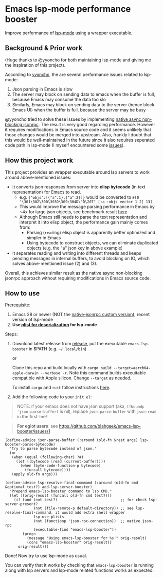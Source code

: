 # Emacs lsp-mode performance booster

Improve performance of [lsp-mode](https://github.com/emacs-lsp/lsp-mode) using a wrapper executable.

## Background & Prior work

(Huge thanks to @yyoncho for both maintaining lsp-mode and giving me the inspiration of this project).

According to [yyoncho](https://www.reddit.com/r/emacs/comments/ymrkyn/comment/iv90q4i/?utm_source=share&utm_medium=web2x&context=3),
the are several performance issues related to lsp-mode:

1. Json parsing in Emacs is slow
2. The server may block on sending data to emacs when the buffer is full, because Emacs may consume the data too slo
3. Similarly, Emacs may block on sending data to the server (hence block Emacs UI) when the buffer is full, because the server may be busy

@yyoncho tried to solve these issues by implementing [native async non-blocking jsonrpc](https://github.com/emacs-lsp/emacs).
The result is very good regarding performance. However it requires modifications in Emacs source code and it seems unlikely that those changes would be merged into upstream.
Also, frankly I doubt that this would be well-maintained in the future since it also requires seperated code path in lsp-mode (I myself encountered some [issues](https://github.com/emacs-lsp/emacs/issues/12)).

## How this project work

This project provides an wrapper executable around lsp servers to work around above-mentioned issues:

- It converts json responses from server into **elisp bytecode** (in text representation) for Emacs to read.
    * e.g. `{"objs":[{"a":1},{"a":2}]}` would be converted to `#[0 "\301\302\300\303D\300\304D\"D\207" [:a :objs vector 1 2] 13]`
    * This would improve the message parsing performance in Emacs by ~4x for large json objects, see benchmark result [here](https://github.com/blahgeek/emacs-lsp-booster/actions/runs/7416840025/job/20182439682#step:5:142)
    * Although Emacs still needs to parse the text representation and interpret it into elisp object, the performance gain mainly comes from:
        * Parsing (`read`ing) elisp object is apparently better optimized and simpler in Emacs
        * Using bytecode to construct objects, we can eliminate duplicated objects (e.g. the "a" json key in above example)
- It separates reading and writing into different threads and keeps pending messages in internal buffers, to avoid blocking on IO, which solves above-mentioned issue (2) and (3).

Overall, this achieves similar result as the native async non-blocking jsonrpc approach without requiring modifications in Emacs source code.


## How to use

Prerequisite:

1. Emacs 28 or newer (NOT the [native-jsonrpc custom version](https://github.com/emacs-lsp/emacs)), recent version of lsp-mode
2. **Use [plist for deserialization](https://emacs-lsp.github.io/lsp-mode/page/performance/#use-plists-for-deserialization) for lsp-mode**

Steps:

1. Download latest release from [release](https://github.com/blahgeek/emacs-lsp-booster/releases), put the executable `emacs-lsp-booster` in $PATH (e.g. `~/.local/bin`)
   
   or 

   Clone this repo and build locally with `cargo build --target=aarch64-apple-darwin --verbose -r`. Note this command builds execuitable compatible with Apple silicon. Change `--target` as needed.

   To install `cargo` and `rust` follow instructions [here](https://www.rust-lang.org/tools/install).


3. Add the following code to your `init.el`:

> NOTE: if your emacs does not have json support (aka, `(fboundp 'json-parse-buffer)` is nil),
> replace `json-parse-buffer` with `json-read` in the first line!

> **For eglot users**: see https://github.com/blahgeek/emacs-lsp-booster/issues/1

```elisp
(define-advice json-parse-buffer (:around (old-fn &rest args) lsp-booster-parse-bytecode)
  "Try to parse bytecode instead of json."
  (or
   (when (equal (following-char) ?#)
     (let ((bytecode (read (current-buffer))))
       (when (byte-code-function-p bytecode)
         (funcall bytecode))))
   (apply old-fn args)))

(define-advice lsp-resolve-final-command (:around (old-fn cmd &optional test?) add-lsp-server-booster)
  "Prepend emacs-lsp-booster command to lsp CMD."
  (let ((orig-result (funcall old-fn cmd test?)))
    (if (and (not test?)                             ;; for check lsp-server-present?
             (not (file-remote-p default-directory)) ;; see lsp-resolve-final-command, it would add extra shell wrapper
             lsp-use-plists
             (not (functionp 'json-rpc-connection))  ;; native json-rpc
             (executable-find "emacs-lsp-booster"))
        (progn
          (message "Using emacs-lsp-booster for %s!" orig-result)
          (cons "emacs-lsp-booster" orig-result))
      orig-result)))
```

Done! Now try to use lsp-mode as usual.

You can verify that it works by checking that `emacs-lsp-booster` is running along with lsp servers and lsp-mode related functions works as expected.
